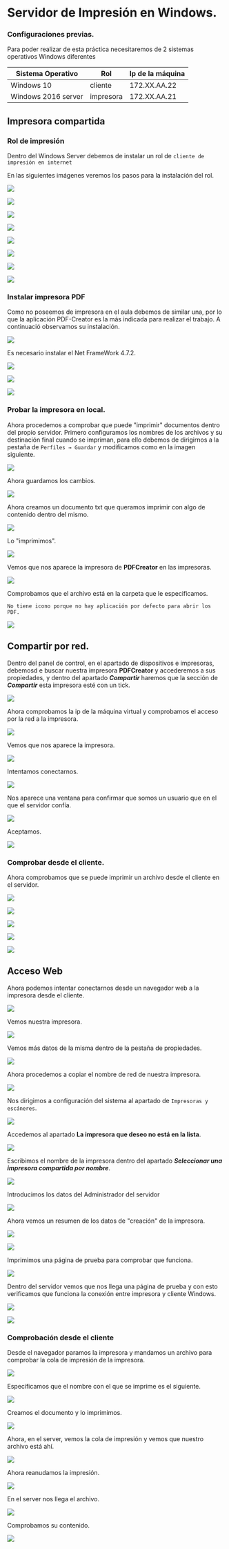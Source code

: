 # Servidor de Impresión en Windows.

### Configuraciones previas.

Para poder realizar de esta práctica necesitaremos de 2 sistemas operativos Windows diferentes

|  Sistema Operativo  |   Rol   | Ip de la máquina |
|---------------------|---------|------------------|
| Windows 10          |cliente  |172.XX.AA.22|
| Windows 2016 server |impresora|172.XX.AA.21|

## Impresora compartida

### Rol de impresión

Dentro del Windows Server debemos de instalar un rol de ```cliente de impresión en internet```

En las siguientes imágenes veremos los pasos para la instalación del rol.

![](./img/001.png)

![](./img/002.png)

![](./img/003.png)

![](./img/004.png)

![](./img/005.png)

![](./img/006.png)

![](./img/007.png)

![](./img/008.png)

### Instalar impresora PDF

Como no poseemos de impresora en el aula debemos de similar una, por lo que la aplicación PDF-Creator es la más indicada para realizar el trabajo. A continuació observamos su instalación.

![](./img/010.png)

Es necesario instalar el Net FrameWork 4.7.2.

![](./img/011.png)

![](./img/012.png)

![](./img/013.png)

### Probar la impresora en local.

Ahora procedemos a comprobar que puede "imprimir" documentos dentro del propio servidor. Primero configuramos los nombres de los archivos y su destinación final cuando se impriman, para ello debemos de dirigirnos a la pestaña de ```Perfiles → Guardar``` y modificamos como en la imagen siguiente.

![](./img/014.png)

Ahora guardamos los cambios.

![](./img/015.png)

Ahora creamos un documento txt que queramos imprimir con algo de contenido dentro del mismo.

![](./img/016.png)

Lo "imprimimos".

![](./img/018.png)

Vemos que nos aparece la impresora de **PDFCreator** en las impresoras.

![](./img/017.png)

Comprobamos que el archivo está en la carpeta que le especificamos.

``No tiene icono porque no hay aplicación por defecto para abrir los PDF.``

![](./img/020.png)

## Compartir por red.

Dentro del panel de control, en el apartado de dispositivos e impresoras, debemosd e buscar nuestra impresora **PDFCreator** y accederemos a sus propiedades, y dentro del apartado ***Compartir*** haremos que la sección de ***Compartir*** esta impresora esté con un tick.

![](./img/021.png)

Ahora comprobamos la ip de la máquina virtual y comprobamos el acceso por la red a la impresora.

![](./img/022.png)

Vemos que nos aparece la impresora.

![](./img/023.png)

Intentamos conectarnos.

![](./img/024.png)

Nos aparece una ventana para confirmar que somos un usuario que en el que el servidor confía.

![](./img/025.png)

Aceptamos.

![](./img/026.png)

### Comprobar desde el cliente.

Ahora comprobamos que se puede imprimir un archivo desde el cliente en el servidor.

![](./img/041.png)

![](./img/028.png)

![](./img/029.png)

![](./img/043.png)

![](./img/044.png)

## Acceso Web

Ahora podemos intentar conectarnos desde un navegador web a la impresora desde el cliente.

![](./img/030.png)

Vemos nuestra impresora.

![](./img/031.png)

Vemos más datos de la misma dentro de la pestaña de propiedades.

![](./img/032.png)

Ahora procedemos a copiar el nombre de red de nuestra impresora.

![](./img/033.png)

Nos dirigimos a configuración del sistema al apartado de ``Impresoras y escáneres``.

![](./img/034.png)

Accedemos al apartado **La impresora que deseo no está en la lista**.

![](./img/035.png)

Escribimos el nombre de la impresora dentro del apartado ***Seleccionar una impresora compartida por nombre***.

![](./img/036.png)

Introducimos los datos del Administrador del servidor

![](./img/037.png)

Ahora vemos un resumen de los datos de "creación" de la impresora.

![](./img/038.png)

![](./img/039.png)

Imprimimos una página de prueba para comprobar que funciona.

![](./img/040.png)

Dentro del servidor vemos que nos llega una página de prueba y con esto verificamos que funciona la conexión entre impresora y cliente Windows.

![](./img/042.png)

![](./img/044.png)

### Comprobación desde el cliente

Desde el navegador paramos la impresora y mandamos un archivo para comprobar la cola de impresión de la impresora.

![](./img/045.png)

Especificamos que el nombre con el que se imprime es el siguiente.

![](./img/046.png)

Creamos el documento y lo imprimimos.

![](./img/047.png)

Ahora, en el server, vemos la cola de impresión y vemos que nuestro archivo está ahí.

![](./img/048.png)

Ahora reanudamos la impresión.

![](./img/049.png)

En el server nos llega el archivo.

![](./img/050.png)

Comprobamos su contenido.

![](./img/051.png)
